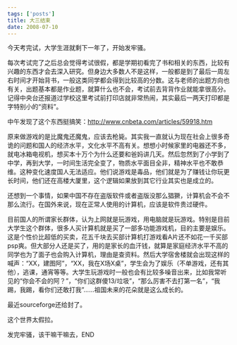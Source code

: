 ```yaml
--- 
tags: ['posts']
title: 大三结束
date: 2008-07-10
---
```


今天考完试，大学生涯就剩下一年了，开始发牢骚。

每次考试完了之后总会觉得考试很假，都是学期初看完了书和相关的东西，比较有兴趣的东西才会去深入研究。但身边大多数人不是这样，一般都是到了最后一周左右时间才开始背书，一般这类同学都会得到比较高的分数。这与老师的出题方向也有关，出题基本都是作业题，就算什么也不会，考试前去背背作业就能拿很高分。记得中央台还报道过学校这里考试前打印店就非常热闹，其实最后一两天打印都是字特别小的“资料”。

中午发现了这个东西挺搞笑：<a href="http://www.cnbeta.com/articles/59918.htm">http://www.cnbeta.com/articles/59918.htm</a>

原来做游戏的是比魔鬼还魔鬼，应该去枪毙。其实我一直就认为现在社会上很多奇诡的问题和国人的经济水平，文化水平不高有关。想想小时候家里的电器还不多，就电冰箱电视机，想买本十万个为什么还要和爸妈讲几天。然后忽然到了小学到了中学，再到大学，一时间生活完全变了，物质水平面目全非，精神水平也不敢恭维。这种变化速度国人无法适应。他们说游戏是毒品，他们就是为了赚钱让你玩更长时间，他们还在高楼大厦里，这个逻辑如果放到其它行业其实也是成立的。

还想到一个事情，如果中国不存在盗版软件或者盗版没那么猖獗，计算机会不会不那么流行。在国外来说，现在正常人使用的计算机，应该是软件贵过硬件。

目前国人的所谓家长群体，认为上网就是玩游戏，用电脑就是玩游戏。特别是目前大学生这个群体，很多人买计算机就是买了一部多功能游戏机，目的主要是娱乐。这是个性价比超低的买卖，花五千块去买部计算机打游戏看A片还不如花一千买部psp爽。但大部分人还是买了，用的是家长的血汗钱，就算是家庭经济水平不高的同学也为了面子也会购入计算机，理由是查资料。然后大学宿舍楼就会出现这样的喊声：“XX，建图阿”，“XX，我在X场X桌”，学生会为了娱乐（不单游戏，还有其他），逃课，通宵等等。大学生玩游戏时一般也会有比较多噪音出来，比如我常听见的“你会不会的阿？”，“你们这群傻13/垃圾”，“那么厉害不去打第一名”，“我踢，我踢，看你们还敢打我”......祖国未来的花朵就是这么成长的。

最近sourceforge还给封了。

这个世界太假拉。

发完牢骚，该干嘛干嘛去，END
